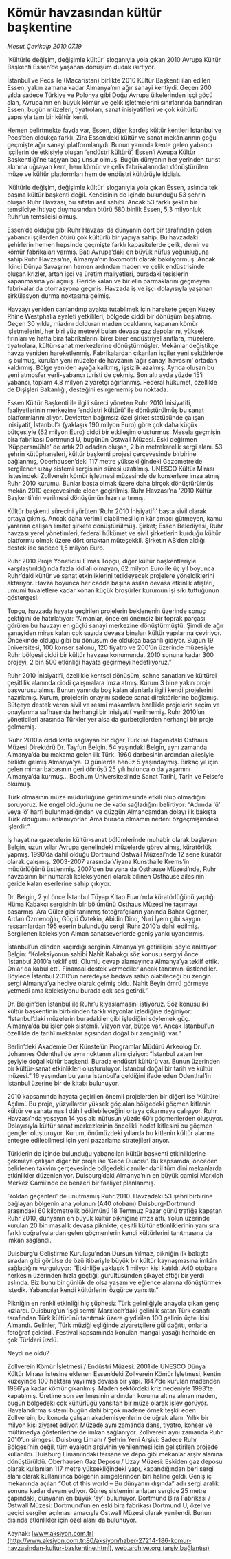# Kömür havzasından kültür başkentine

*Mesut Çevikalp 2010.07.19*

<font class="agenda2NewsSpot">
 ‘Kültürle değişim, değişimle kültür’ sloganıyla yola çıkan 2010 Avrupa Kültür Başkenti Essen’de yaşanan dönüşüm dudak ısırtıyor.
 <span>
 </span>
</font>
<font class="newsDetail">
 <p>
  <p class="MsoNormal">
   İstanbul ve Pecs ile (Macaristan) birlikte 2010 Kültür Başkenti ilan edilen Essen, yakın zamana kadar Almanya’nın ağır sanayi kentiydi. Geçen 200 yılda sadece Türkiye ve Polonya gibi Doğu Avrupa ülkelerinden işçi göçü alan, Avrupa’nın en büyük kömür ve çelik işletmelerini sınırlarında barındıran Essen, bugün müzeleri, tiyatroları, sanat inisiyatifleri ve çok kültürlü yapısıyla tam bir kültür kenti.
  </p>
  <p class="MsoNormal">
   Hemen belirtmekte fayda var, Essen, diğer kardeş kültür kentleri İstanbul ve Pecs’den oldukça farklı. Zira Essen’deki kültür ve sanat mekânlarının çoğu geçmişte ağır sanayi platformlarıydı. Bunun yanında kente gelen yabancı işçilerin de etkisiyle oluşan ‘endüstri kültürü’, Essen’i Avrupa Kültür Başkentliği’ne taşıyan baş unsur olmuş. Bugün dünyanın her yerinden turist akınına uğrayan kent, hem kömür ve çelik fabrikalarından dönüştürülen müze ve kültür platformları hem de endüstri kültürüyle iddialı.
  </p>
  <p class="MsoNormal">
   ‘Kültürle değişim, değişimle kültür’ sloganıyla yola çıkan Essen, aslında tek başına kültür başkenti değil. Kendisinin de içinde bulunduğu 53 şehrin oluşan Ruhr Havzası, bu sıfatın asıl sahibi. Ancak 53 farklı şeklin bir temsilciye ihtiyaç duymasından ötürü 580 binlik Essen, 5,3 milyonluk Ruhr’un temsilcisi olmuş.
  </p>
  <p class="MsoNormal">
   Essen’de olduğu gibi Ruhr Havzası da dünyanın dört bir tarafından gelen yabancı işçilerden ötürü çok kültürlü bir yapıya sahip. Bu havzadaki şehirlerin hemen hepsinde geçmişte farklı kapasitelerde çelik, demir ve kömür fabrikaları varmış. Batı Avrupa’daki en büyük nüfus yoğunluğuna sahip Ruhr Havzası’na, Almanya’nın lokomotifi olarak bakılıyormuş. Ancak İkinci Dünya Savaşı’nın hemen ardından maden ve çelik endüstrisinde oluşan krizler, artan işçi ve üretim maliyetleri, buradaki tesislerin kapanmasına yol açmış. Geride kalan ve bir elin parmaklarını geçmeyen fabrikalar da otomasyona geçmiş. Havzada iş ve işçi dolayısıyla yaşanan sirkülasyon durma noktasına gelmiş.
  </p>
  <p class="MsoNormal">
   Havzayı yeniden canlandırıp ayakta tutabilmek için harekete geçen Kuzey Rhine Westphalia eyaleti yetkilileri, bölgede ciddi bir dönüşüm başlatmış. Geçen 30 yılda, miadını dolduran maden ocaklarını, kapanan kömür işletmelerini, her biri yüz metreyi bulan devasa gaz depolarını, yüksek fırınları ve hatta bira fabrikalarını birer birer endüstriyel anıtlara, müzelere, tiyatrolara, kültür-sanat merkezlerine dönüştürmüşler. Mekânlar değiştikçe havza yeniden hareketlenmiş. Fabrikalardan çıkarılan işçiler yeni sektörlerde iş bulmuş, kurulan yeni müzeler de havzanın ‘ağır sanayi havasını’ ortadan kaldırmış. Bölge yeniden ayağa kalkmış, işsizlik azalmış. Ayrıca oluşan bu yeni atmosfer yerli-yabancı turisti de çekmiş. Son altı ayda yüzde 15’i yabancı, toplam 4,8 milyon ziyaretçi ağırlanmış. Federal hükümet, özellikle de Dışişleri Bakanlığı, desteğini esirgememiş bu noktada.
   <span>
   </span>
  </p>
  <p class="MsoNormal">
   Essen Kültür Başkenti ile ilgili süreci yöneten Ruhr 2010 İnisiyatifi, faaliyetlerinin merkezine ‘endüstri kültürü’ ile dönüştürülmüş bu sanat platformlarını alıyor. Devletten bağımsız özel şirket statüsünde çalışan inisiyatif, İstanbul’a (yaklaşık 190 milyon Euro) göre çok daha küçük bütçesiyle (62 milyon Euro) ciddi bir etkileşim oluşturmuş. Mesela geçmişin bira fabrikası Dortmund U, bugünün Ostwall Müzesi. Eski değirmen ‘Küppersmühle’ de artık 20 odadan oluşan, 2 bin metrekarelik sergi alanı. 53 şehrin kütüphaneleri, kültür başkenti projesi çerçevesinde birbirine bağlanmış, Oberhausen’deki 117 metre yüksekliğindeki Gazometre’de sergilenen uzay sistemi sergisinin süresi uzatılmış. UNESCO Kültür Mirası listesindeki Zollverein kömür işletmesi müzesinde de konserlere imza atmış Ruhr 2010 kurumu. Bunlar başta olmak üzere daha birçok dönüştürülmüş mekân 2010 çerçevesinde elden geçirilmiş. Ruhr Havzası’na ‘2010 Kültür Başkenti’nin verilmesi dönüşümün hızını artırmış.
  </p>
  <p class="MsoNormal">
   Kültür başkenti sürecini yürüten ‘Ruhr 2010 İnisiyatifi’ başta sivil olarak ortaya çıkmış. Ancak daha verimli olabilmesi için kâr amacı gütmeyen, kamu yararına çalışan limitet şirkete dönüştürülmüş. Şirket; Essen Belediyesi, Ruhr havzası yerel yönetimleri, federal hükümet ve sivil şirketlerin kurduğu kültür platformu olmak üzere dört ortaktan müteşekkil. Şirketin AB’den aldığı destek ise sadece 1,5 milyon Euro.
  </p>
  <p class="MsoNormal">
   Ruhr 2010 Proje Yöneticisi Elmas Topçu, diğer kültür başkentleriyle karşılaştırıldığında fazla iddialı olmayan, 62 milyon Euro ile üç yıl boyunca Ruhr’daki kültür ve sanat etkinliklerini tetikleyecek projelere yöneldiklerini aktarıyor. Havza boyunca her cadde başına asılan devasa etkinlik afişleri, umumi tuvaletlere kadar konan küçük broşürler kurumun işi sıkı tuttuğunun göstergesi.
  </p>
  <p class="MsoNormal">
   Topçu, havzada hayata geçirilen projelerin beklenenin üzerinde sonuç çektiğini de hatırlatıyor: “Almanlar, önceleri önemsiz bir toprak parçası görülen bu havzayı en güçlü sanayi merkezine dönüştürmüştü. Şimdi de ağır sanayiden miras kalan çok sayıda devasa binaları kültür yapılarına çeviriyor. Öncekinde olduğu gibi bu dönüşüm de oldukça başarılı gidiyor. Bugün 19 üniversitesi, 100 konser salonu, 120 tiyatro ve 200’ün üzerinde müzesiyle Ruhr bölgesi ciddi bir kültür havzası konumunda. 2010 sonuna kadar 300 projeyi, 2 bin 500 etkinliği hayata geçirmeyi hedefliyoruz.”
  </p>
  <p class="MsoNormal">
   Ruhr 2010 İnisiyatifi, özellikle kentsel dönüşüm, sahne sanatları ve kültürel çeşitlilik alanında ciddi çalışmalara imza atmış. Kurum 3 bine yakın proje başvurusu almış. Bunun yanında boş kalan alanlarla ilgili kendi projelerini hazırlamış. Kurum, projelerin onayını sadece sanat direktörlerine bağlamış. Bütçeye destek veren sivil ve resmi makamlara özellikle projelerin seçim ve onaylanma safhasında herhangi bir inisiyatif verilmemiş. Ruhr 2010’un yöneticileri arasında Türkler yer alsa da gurbetçilerden herhangi bir proje gelmemiş.
  </p>
  <p class="MsoNormal">
   ‘Ruhr 2010’a ciddi katkı sağlayan bir diğer Türk ise Hagen’daki Osthaus Müzesi Direktörü Dr. Tayfun Belgin. 54 yaşındaki Belgin, aynı zamanda Almanya’da bu makama gelen ilk Türk. 1960 darbesinin ardından ailesiyle birlikte gelmiş Almanya’ya. O günlerde henüz 5 yaşındaymış. Birkaç yıl için gelen mimar babasının geri dönüşü 25 yılı bulunca o da yaşamını Almanya’da kurmuş… Bochum Üniversitesi’nde Sanat Tarihi, Tarih ve Felsefe okumuş.
  </p>
  <p class="MsoNormal">
   Türk olmasının müze müdürlüğüne getirilmesinde etkili olup olmadığını soruyoruz. Ne engel olduğunu ne de katkı sağladığını belirtiyor: “Adımda ‘ü’ veya ‘ö’ harfi bulunmadığından ve düzgün Almancamdan dolayı ilk bakışta Türk olduğumu anlamıyorlar. Ama burada olmamın nedeni özgeçmişimdeki işlerdir.”
  </p>
  <p class="MsoNormal">
   İş hayatına gazetelerin kültür-sanat bölümlerinde muhabir olarak başlayan Belgin, uzun yıllar Avrupa genelindeki müzelerde görev almış, küratörlük yapmış. 1990’da dahil olduğu Dortmund Ostwall Müzesi’nde 12 sene küratör olarak çalışmış. 2003-2007 arasında Viyana Kunsthalle Krems’in müdürlüğünü üstlenmiş. 2007’den bu yana da Osthause Müzesi’nde, Ruhr havzasının bir numaralı koleksiyoneri olarak bilinen Osthause ailesinin geride kalan eserlerine sahip çıkıyor.
  </p>
  <p class="MsoNormal">
   Dr. Belgin, 2 yıl önce İstanbul Tüyap Kitap Fuarı’nda küratörlüğünü yaptığı Hüma Kabakçı sergisinin bir bölümünü Osthaus Müzesi’ne taşımayı başarmış. Ara Güler gibi tanınmış fotoğrafçıların yanında Bahar Oganer, Ardan Özmenoğlu, Güçlü Öztekin, Abidin Dino, Nuri İyem gibi saygın ressamlardan 195 eserin bulunduğu sergi ‘Ruhr 2010’a dahil edilmiş. Sergilenen koleksiyon Alman sanatseverlerde geniş yankı uyandırmış.
  </p>
  <p class="MsoNormal">
   İstanbul’un elinden kaçırdığı serginin Almanya’ya getirilişini şöyle anlatıyor Belgin: “Koleksiyonun sahibi Nahit Kabakçı söz konusu sergiyi önce ‘İstanbul 2010’a teklif etti. Olumlu cevap alamayınca Almanya’ya teklif ettik. Onlar da kabul etti. Finansal destek vermediler ancak tanıtımını üstlendiler. Böylece İstanbul 2010’un neredeyse bedava sahip olabileceği bu zengin sergi Almanya’ya hediye olarak gelmiş oldu. Nahit Beyin ömrü görmeye yetmedi ama koleksiyonu burada çok ses getirdi.”
  </p>
  <p class="MsoNormal">
   Dr. Belgin’den İstanbul ile Ruhr’u kıyaslamasını istiyoruz. Söz konusu iki kültür başkentinin birbirinden farklı vizyonlar izlediğine değiniyor: “İstanbul’daki müzelerin buradakiler gibi işlediğini söylemek güç. Almanya’da bu işler çok sistemli. Vizyon var, bütçe var. Ancak İstanbul’un özellikle de tarihî mekânlar açısından doğal bir zenginliği var.”
  </p>
  <p class="MsoNormal">
   Berlin’deki Akademie Der Künste’ün Programlar Müdürü Arkeolog Dr. Johannes Odenthal de aynı noktanın altını çiziyor: “İstanbul zaten her şeyiyle doğal kültür başkenti. Burada endüstri kültürü var. Bunun üzerinden bir kültür-sanat etkinlikleri oluşturuluyor. İstanbul doğal bir tarih ve kültür müzesi.” 16 yaşından bu yana İstanbul’a geldiğini ifade eden Odenthal’in İstanbul üzerine bir de kitabı bulunuyor.
  </p>
  <p class="MsoNormal">
   2010 kapsamında hayata geçirilen önemli projelerden bir diğeri ise ‘Kültürel Açılım’. Bu proje, yüzyıllardır yüksek göç alan bölgedeki göçmen kitlenin kültür ve sanata nasıl dâhil edilebileceğini ortaya çıkarmaya çalışıyor. Ruhr Havzası’nda yaşayan 14 yaş altı nüfusun yüzde 60’ı göçmenlerden oluşuyor. Dolayısıyla kültür sanat merkezlerinin öncelikli hedef kitlesini bu göçmen gençler oluşturuyor. Kurum, önümüzdeki yıllarda bu kitlenin kültür alanına entegre edilebilmesi için yeni pazarlama stratejileri arıyor.
  </p>
  <p class="MsoNormal">
   Türklerin de içinde bulunduğu yabancıları kültür başkenti etkinliklerine çekmeye çalışan diğer bir proje ise ‘Gece Duacısı’. Bu kapsamda, önceden belirlenen takvim çerçevesinde bölgedeki camiler dahil tüm dini mekanlarda etkinlikler düzenleniyor. Duisburg’daki Almanya’nın en büyük camisi Marxloh Merkez Camii’nde de benzeri bir faaliyet planlanmış.
  </p>
  <p class="MsoNormal">
   ‘Yoldan geçenleri’ de unutmamış Ruhr 2010. Havzadaki 53 şehri birbirine bağlayan bölgenin ana yolunun (A40 otobanı) Duisburg-Dortmund arasındaki 60 kilometrelik bölümünü 18 Temmuz Pazar günü trafiğe kapatan Ruhr 2010, dünyanın en büyük kültür pikniğine imza attı. Yolun üzerinde kurulan 20 bin masalık devasa piknikte, çeşitli kültür etkinliklerinin yanı sıra farklı coğrafyalardan gelen göçmenlerin kendi kültürlerini tanıtmasına da imkân sağlandı.
  </p>
  <p class="MsoNormal">
   Duisburg’u Geliştirme Kuruluşu’ndan Dursun Yılmaz, pikniğin ilk bakışta sıradan gibi görülse de özü itibariyle büyük bir kültür kaynaşmasına imkân sağladığını vurguluyor: “Etkinliğe yaklaşık 1 milyon kişi katıldı. A40 otobanı herkesin üzerinden hızla geçtiği, gürültüsünden şikayet ettiği bir yerdi aslında. Biz bunu bir günlük de olsa yaşam ve eğlence alanına dönüştürmek istedik. Yabancılar kendi kültürlerini özgürce yansıttı.”
  </p>
  <p class="MsoNormal">
   Pikniğin en renkli etkinliği hiç şüphesiz Türk gelinliğiyle anayola çıkan genç kızlardı. Duisburg’un ‘işçi semti’ Marxloch’daki gelinlik satan Türk esnafı tarafından Türk kültürünü tanıtmak üzere giydirilen 100 gelinin üçte ikisi Almandı. Gelinler, Türk müziği eşliğinde ziyaretçilere gül dağıttı, onlarla fotoğraf çektirdi. Festival kapsamında konulan mangal yasağı herhalde en çok Türkleri üzdü.
   <span>
   </span>
  </p>
  <p class="MsoNormal">
  </p>
  <p class="MsoNormal">
   Neydi ne oldu?
  </p>
  <p class="MsoNormal">
  </p>
  <p class="MsoNormal">
   Zollverein Kömür İşletmesi / Endüstri Müzesi: 2001’de UNESCO Dünya Kültür Mirası listesine eklenen Essen’deki Zollverein Kömür İşletmesi, kentin kuzeyinde 100 hektara yayılmış devasa bir yapı. 1847’de kurulan madenden 1986’ya kadar kömür çıkarılmış. Maden sektördeki kriz nedeniyle 1993’te kapatılmış. Üretime son verilmesinin ardından koruma altına alınan maden, bugün bölgedeki çok kültürlüğü yansıtan bir müze olarak işlev görüyor. Havalandırma sistemi bugün dahi birçok madene örnek teşkil eden Zollverein, bu konuda çalışan akademisyenlerin de uğrak alanı. Yıllık bir milyon kişi ziyaret ediyor. Müzede aynı zamanda dans, tiyatro, konser ve mültimedya gösterilerine de imkan sağlanıyor. Zollverein aynı zamanda Ruhr 2010’un simgesi. Duisburg Limanı / Şehrin Yeni Arşivi: Sadece Ruhr Bölgesi’nin değil, tüm eyaletin arşivinin yenilenmesi için geliştirilen projede kullanıldı. Duisburg Limanı’ndaki tersane ve depo gibi mekanlar arşiv alanına dönüştürüldü. Oberhausen Gaz Deposu / Uzay Müzesi: Eskiden gaz deposu olarak kullanılan 117 metre yüksekliğindeki yapı, kapandığından beri sergi alanı olarak kullanılınca bölgenin simgelerinden biri haline geldi. Geniş iç mekanında açılan “Out of this world – Bu dünyanın dışında” adlı sergi aralık sonuna kadar devam ediyor. Güneş sistemini anlatan sergide 25 metre çapındaki, dünyanın en büyük ‘ay’ı bulunuyor. Dortmund Bira Fabrikası / Ostwall Müzesi: Dortmund’un en eski bira fabrikası Dortmund U, özel ve geçici sergiler açılması amacıyla Ostwall Müzesi olarak yenilendi. Bunun dışında etkinlikler için özel alanı da bulunuyor.
  </p>
 </p>
</font>

Kaynak: [www.aksiyon.com.tr](http://www.aksiyon.com.tr:80/aksiyon/haber-27214-186-komur-havzasindan-kultur-baskentine.html), [web.archive.org (arşiv bağlantısı)](http://web.archive.org/web/20110424104811/http://www.aksiyon.com.tr:80/aksiyon/haber-27214-186-komur-havzasindan-kultur-baskentine.html)
